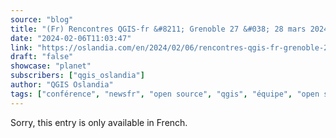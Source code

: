 ```yaml
---
source: "blog"
title: "(Fr) Rencontres QGIS-fr &#8211; Grenoble 27 &#038; 28 mars 2024"
date: "2024-02-06T11:03:47"
link: "https://oslandia.com/en/2024/02/06/rencontres-qgis-fr-grenoble-27-28-mars-2024/"
draft: "false"
showcase: "planet"
subscribers: ["qgis_oslandia"]
author: "QGIS Oslandia"
tags: ["conférence", "newsfr", "open source", "qgis", "équipe", "open source"]
---
```


Sorry, this entry is only available in French.
